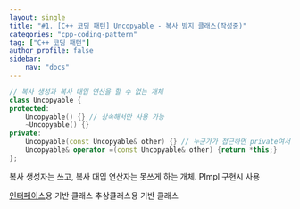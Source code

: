 ```yaml
---
layout: single
title: "#1. [C++ 코딩 패턴] Uncopyable - 복사 방지 클래스(작성중)"
categories: "cpp-coding-pattern"
tag: ["C++ 코딩 패턴"]
author_profile: false
sidebar: 
    nav: "docs"
---
```



```cpp
// 복사 생성과 복사 대입 연산을 할 수 없는 개체
class Uncopyable {   
protected:
    Uncopyable() {} // 상속해서만 사용 가능
    ~Uncopyable() {}
private:
    Uncopyable(const Uncopyable& other) {} // 누군가가 접근하면 private여서 컴파일 오류
    Uncopyable& operator =(const Uncopyable& other) {return *this;}
};
```

복사 생성자는 쓰고, 복사 대입 연산자는 못쓰게 하는 개체. PImpl 구현시 사용


[인터페이스](https://tango1202.github.io/classic-cpp-oop/classic-cpp-oop-abstract-class-interface/#%EC%9D%B8%ED%84%B0%ED%8E%98%EC%9D%B4%EC%8A%A4)용 기반 클래스
추상클래스용 기반 클래스



